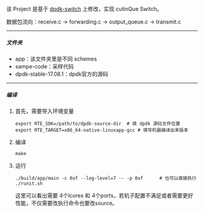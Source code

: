 该 Project 是基于 [dpdk-switch](https://github.com/dfshan/dpdk-switch.git) 上修改，实现 cutinQue Switch。

数据包流向：receive.c -> forwarding.c -> output_queue.c -> transmit.c

----

##### 文件夹

- app：该文件夹里是不同 schemes
- sampe-code：采样代码
- dpdk-stable-17.08.1：dpdk官方的源码

---

##### 编译

1. 首先，需要导入环境变量

   ```shell
   export RTE_SDK=/path/to/dpdk-source-dir	# 填 dpdk 源码文件位置
   export RTE_TARGET=x86_64-native-linuxapp-gcc	# 填写机器编译出来版本
   ```

2. 编译
   
   ```shell
   make
   ```

   
   
3. 运行
   
   ```shell
   ./build/app/main -c 0xf --log-level=7 -- -p 0xf		# 也可以直接执行 ./runit.sh
   ```
   
   这里可以看出需要 4个lcores 和 4个ports，若机子配置不满足或者需要更好性能，不仅需要改执行命令也要改source。

